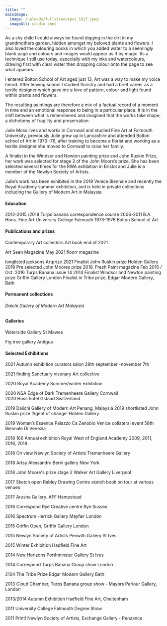 ```yaml
---
title: ""
mainImage:
  image: /uploads/fullsizeoutput_1817.jpeg
  imageAlt: studio shot
---
```

As a shy child I could always be found digging in the dirt in my grandmothers garden, hidden amongst my beloved plants and flowers. I also loved the colouring books in which you added water to a seemingly blank page and colours and images would appear as if by magic. Its a technique I still use today, especially with my inks and watercolours, drawing first with clear water then dropping colour onto the page to see what appears.

I entered Bolton School of Art aged just 13, Art was a way to make my voice heard. After leaving school I studied floristry and had a brief career as a textile designer which gave me a love of pattern, colour and light found within plants and flowers.

The resulting paintings are therefore a mix of a factual record of a moment in time and an emotional response to being in a particular place. It is in the shift between what is remembered and imagined that the works take shape, a dichotomy of fragility and preservation. 

Julie Moss lives and works in Cornwall and studied Fine Art at Falmouth University, previously Julie grew up in Lancashire and attended Bolton school of Art in 1973 -76, after training to become a florist and working as a textile designer she moved to Cornwall to raise her family. 

A finalist in the Windsor and Newton painting prize and John Ruskin Prize, her work was selected for stage 2 of the John Moore’s prize. She has been selected several times for the RWA exhibition in Bristol and Julie is a member of the Newlyn Society of Artists. 

Julie’s work has been exhibited in the 2019 Venice Biennale and recently the Royal Academy summer exhibition, and is held in private collections including the Gallery of Modern Art in Malaysia.

#### Education

2012-2015 /2018  Turps banana correspondence course 
2006-2011  B.A. Hons. Fine Art University College Falmouth
1973-1976 Bolton School of Art

#### Publications and prizes

Contemporary Art collectors Art book end of 2021

Art Seen Magazine May 2021                                                                                                                                   floorr magazine 

longlisted jacksons Artprize 2021                                                                                                                           Finalist John Ruskin prize Holden Gallery 2019                                                                                                          Pre selected John Moores prize 2018.                                                                                                                               Fresh Paint magazine Feb 2016 / Oct. 2016
Turps Banana issue 14 2014                                                                                                                                     Finalist Windsor and Newton painting prize Griffin Gallery London 
Finalist in Tribe prize, Edgar Modern Gallery, Bath

#### Permanent collections

###### Daichi Gallery of Modern Art Malaysia

#### Galleries

Waterside Gallery St Mawes

Fig tree gallery Antigua

#### Selected Exhibitions

2021 Autumn exhibition curators salon 29th september -november 7th

2021 finding Sanctuary visonary Art collective

2020 Royal Academy Summer/winter exhibition

2020 NSA Edge of Dark Tremenheere Gallery Cornwall \
2020 Huss hotel Gstaad Switzerland 

2019  Daiichi Gallery of Modern Art Penang, Malaysia 
2019 shortlisted John Ruskin prize ‘Agent of change’ Holden Gallery 

2019 Woman’s  Essence Palazzo Ca Zenobio Venice collateral event 58th Biennale Di Venezia 

2018 166 Annual exhibition Royal West of England Academy 2009, 2011, 2016, 2018

2018 On view Newlyn Society of Artists  Tremenheere Gallery 

2018 Artsy Alessandro Berni gallery New York

2018 John Moore's prize stage 2 Walker Art Gallery Liverpool

2017  Sketch open Rabley Drawing Centre  sketch book on tour at various venues

2017 Arusha Gallery. AFF Hampstead 

2016 Correspond Rye Creative centre Rye Sussex 

2016 Spectrum   Herrick Gallery Mayfair London 

2015  Griffin Open, Griffin Gallery  London 

2015 Newlyn Society of Artists Penwith Gallery St Ives

2015 Winter Exhibition Hadfield Fine Art 

2014 New Horizons  Porthminster Gallery St Ives

2014 Correspond   Turps Banana Group show  London 

2104  The Tribe Prize    Edgar Modern Gallery   Bath 

2013 Cloud Chamber, Turps Banana group show - Mayors Parlour Gallery, London 

2013/2014 Autumn Exhibition Hadfield Fine Art, Cheltenham

2011 University College Falmouth Degree Show

2011 Print! Newlyn Society of Artists, Exchange Gallery - Penzance